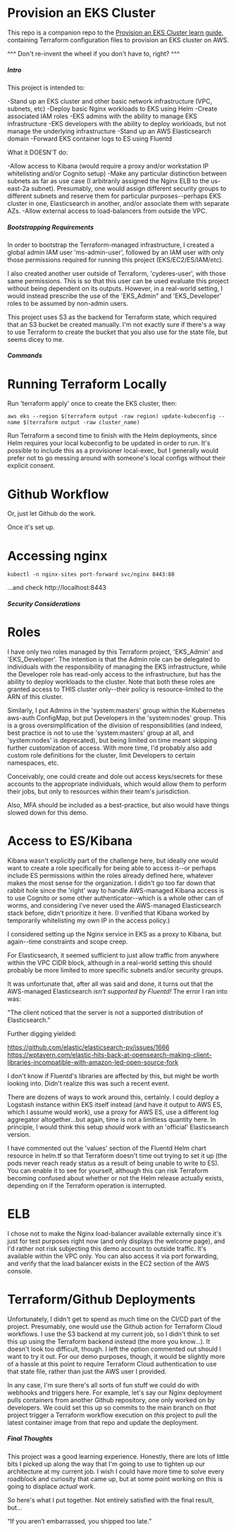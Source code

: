 # Provision an EKS Cluster

This repo is a companion repo to the [Provision an EKS Cluster learn guide](https://learn.hashicorp.com/terraform/kubernetes/provision-eks-cluster), containing
Terraform configuration files to provision an EKS cluster on AWS.

^^^ Don't re-invent the wheel if you don't have to, right? ^^^

##### Intro #####

This project is intended to:

-Stand up an EKS cluster and other basic network infrastructure (VPC, subnets, etc)
-Deploy basic Nginx workloads to EKS using Helm
-Create associated IAM roles
    -EKS admins with the ability to manage EKS infrastructure
    -EKS developers with the ability to deploy workloads, but not manage the underlying infrastructure
-Stand up an AWS Elasticsearch domain
-Forward EKS container logs to ES using Fluentd

What it DOESN'T do:

-Allow access to Kibana (would require a proxy and/or workstation IP whitelisting and/or Cognito setup)
-Make any particular distinction between subnets as far as use case (I arbitrarily assigned the Nginx ELB to the us-east-2a subnet). Presumably, one would assign different security groups to different subnets and reserve them for particular purposes--perhaps EKS cluster in one, Elasticsearch in another, and/or associate them with separate AZs.
-Allow external access to load-balancers from outside the VPC.

##### Bootstrapping Requirements #####

In order to bootstrap the Terraform-managed infrastructure, I created a global admin IAM user 'ms-admin-user', followed by an IAM user with only those permissions required for running this project (EKS/EC2/ES/IAM/etc).

I also created another user outside of Terraform, 'cyderes-user', with those same permissions. This is so that this user can be used evaluate this project without being dependent on its outputs. However, in a real-world setting, I would instead prescribe the use of the 'EKS_Admin" and 'EKS_Developer' roles to be assumed by non-admin users.

This project uses S3 as the backend for Terraform state, which required that an S3 bucket be created manually. I'm not exactly sure if there's a way to use Terraform to create the bucket that you also use for the state file, but seems dicey to me.

##### Commands #####

# Running Terraform Locally

Run 'terraform apply' once to create the EKS cluster, then:


```
aws eks --region $(terraform output -raw region) update-kubeconfig --name $(terraform output -raw cluster_name)
```

Run Terraform a second time to finish with the Helm deployments, since Helm requires your local kubeconfig to be updated in order to run. It's possible to include this as a provisioner local-exec, but I generally would prefer not to go messing around with someone's local configs without their explicit consent.

# Github Workflow

Or, just let Github do the work.

Once it's set up.

# Accessing nginx

```
kubectl -n nginx-sites port-forward svc/nginx 8443:80
```

...and check http://localhost:8443

##### Security Considerations #####

# Roles

I have only two roles managed by this Terraform project, 'EKS_Admin' and 'EKS_Developer'. The intention is that the Admin role can be delegated to individuals with the responsibility of managing the EKS infrastructure, while the Developer role has read-only access to the infrastructure, but has the ability to deploy workloads to the cluster. Note that both these roles are granted access to THIS cluster only--their policy is resource-limited to the ARN of this cluster.

Similarly, I put Admins in the 'system:masters' group within the Kubernetes aws-auth ConfigMap, but put Developers in the 'system:nodes' group. This is a gross oversimplification of the division of responsibilities (and indeed, best practice is not to use the 'system:masters' group at all, and 'system:nodes' is deprecated), but being limited on time meant skipping further customization of access. With more time, I'd probably also add custom role definitions for the cluster, limit Developers to certain namespaces, etc.

Conceivably, one could create and dole out access keys/secrets for these accounts to the appropriate individuals, which would allow them to perform their jobs, but only to resources within their team's jurisdiction.

Also, MFA should be included as a best-practice, but also would have things slowed down for this demo.

# Access to ES/Kibana

Kibana wasn't explicitly part of the challenge here, but ideally one would want to create a role specifically for being able to access it--or perhaps include ES permissions within the roles already defined here, whatever makes the most sense for the organization. I didn't go too far down that rabbit hole since the 'right' way to handle AWS-managed Kibana access is to use Cognito or some other authenticator--which is a whole other can of worms, and considering I've never used the AWS-managed Elasticsearch stack before, didn't prioritize it here. (I verified that Kibana worked by temporarily whitelisting my own IP in the access policy.)

I considered setting up the Nginx service in EKS as a proxy to Kibana, but again--time constraints and scope creep.

For Elasticsearch, it seemed sufficient to just allow traffic from anywhere within the VPC CIDR block, although in a real-world setting this should probably be more limited to more specific subnets and/or security groups.

It was unfortunate that, after all was said and done, it turns out that the AWS-managed Elasticsearch *isn't supported by Fluentd!* The error I ran into was:

"The client noticed that the server is not a supported distribution of Elasticsearch."

Further digging yielded:

https://github.com/elastic/elasticsearch-py/issues/1666
https://wptavern.com/elastic-hits-back-at-opensearch-making-client-libraries-incompatible-with-amazon-led-open-source-fork

I don't know if Fluentd's libraries are affected by this, but might be worth looking into. Didn't realize this was such a recent event.

There are dozens of ways to work around this, certainly. I could deploy a Logstash instance within EKS itself instead (and have it output to AWS ES, which I assume would work), use a proxy for AWS ES, use a different log aggregator altogether...but again, time is not a limitless quantity here. In principle, I would think this setup *should* work with an 'official' Elasticsearch version.

I have commented out the 'values' section of the Fluentd Helm chart resource in helm.tf so that Terraform doesn't time out trying to set it up (the pods never reach ready status as a result of being unable to write to ES). You can enable it to see for yourself, although this can risk Terraform becoming confused about whether or not the Helm release actually exists, depending on if the Terraform operation is interrupted.

# ELB

I chose not to make the Nginx load-balancer available externally since it's just for test purposes right now (and only displays the welcome page), and I'd rather not risk subjecting this demo account to outside traffic. It's available within the VPC only. You can also access it via port forwarding, and verify that the load balancer exists in the EC2 section of the AWS console.

# Terraform/Github Deployments

Unfortunately, I didn't get to spend as much time on the CI/CD part of the project. Presumably, one would use the Github action for Terraform Cloud workflows. I use the S3 backend at my current job, so I didn't think to set this up using the Terraform backend instead (the more you know...). It doesn't look too difficult, though. I left the option commented out should I want to try it out. For our demo purposes, though, it would be slightly more of a hassle at this point to require Terraform Cloud authentication to use that state file, rather than just the AWS user I provided.

In any case, I'm sure there's all sorts of fun stuff we could do with webhooks and triggers here. For example, let's say our Nginx deployment pulls containers from another Github repository, one only worked on by developers. We could set this up so commits to the main branch on *that* project trigger a Terraform workflow execution on *this* project to pull the latest container image from that repo and update the deployment.

##### Final Thoughts #####

This project was a good learning experience. Honestly, there are lots of little bits I picked up along the way that I'm going to use to tighten up our architecture at my current job. I wish I could have more time to solve every roadblock and curiosity that came up, but at some point working on this is going to displace *actual* work.

So here's what I put together. Not entirely satisfied with the final result, but...

“If you aren’t embarrassed, you shipped too late.”